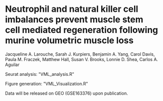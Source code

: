 # Neutrophil and natural killer cell imbalances prevent muscle stem cell mediated regeneration following murine volumetric muscle loss
Jacqueline A. Larouche, Sarah J. Kurpiers, Benjamin A. Yang, Carol Davis, Paula M. Fraczek, Matthew Hall, Susan V. Brooks, Lonnie D. Shea, Carlos A. Aguilar


Seurat analysis: "VML_analysis.R"

Figure generation: "VML_Visualization.R"

Data will be released on GEO (GSE163376) upon publication.
